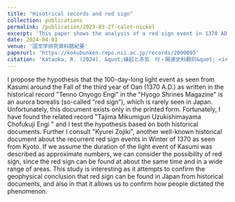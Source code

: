 ```yaml
---
title: "Hisotrical records and red sign"
collection: publications
permalink: /publication/2023-03-27-calet-nickel
excerpt: 'This paper shows the analysis of a red sign event in 1370 AD (written in Japanese)'
date: 2024-04-01
venue: '国文学研究資料館紀要'
paperurl: 'https://kokubunken.repo.nii.ac.jp/records/2000095'
citation: 'Kataoka, R. (2024). &quot;縁起と赤気　付・関連史料翻刻&quot; <i>国文学研究資料館紀要 文学研究篇</i>. 50, 79-102.'
---
```


I propose the hypothesis that the 100-day-long light event as seen from Kasumi around the Fall of the third year of Oan (1370 A.D.) as written in the historical record "Tenno Onyogo Engi" in the "Hyogo Shrines Magazine" is an aurora borealis (so-called “red sign”), which is rarely seen in Japan. Unfortunately, this document exists only in the printed form. Fortunately, I have found the related record "Tajima Mikumigun Uzukishimayama Chofukuji Engi " and I test the hypothesis based on both historical documents. Further I consult "Kyurei Zojiki", another well-known historical document about the recurrent red sign events in Winter of 1370 as seen from Kyoto. If we assume the duration of the light event of Kasumi was described as approximate numbers, we can consider the possibility of red sign, since the red sign can be found at about the same time and in a wide range of areas. This study is interesting as it attempts to confirm the geophysical conclusion that red sign can be found in Japan from historical documents, and also in that it allows us to confirm how people dictated the phenomenon.
